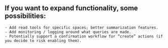 ## If you want to expand functionality, some possibilities:
	- Add read tools for specific spaces; better summarization features.
	- Add monitoring / logging around what queries are made.
	- Potentially support a confirmation workflow for “create” actions (if you decide to risk enabling them).